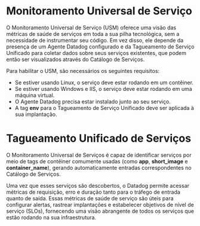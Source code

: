 # Monitoramento Universal de Serviço

O Monitoramento Universal de Serviço (USM) oferece uma visão das métricas de saúde de serviços em toda a sua pilha tecnológica, sem a necessidade de instrumentar seu código. Em vez disso, ele depende da presença de um Agente Datadog configurado e da Tagueamento de Serviço Unificado para coletar dados sobre seus serviços existentes, que podem então ser visualizados através do Catálogo de Serviços.

Para habilitar o USM, são necessários os seguintes requisitos:

- Se estiver usando Linux, o serviço deve estar rodando em um contêiner.
- Se estiver usando Windows e IIS, o serviço deve estar rodando em uma máquina virtual.
- O Agente Datadog precisa estar instalado junto ao seu serviço.
- A tag **env** para o Tagueamento de Serviço Unificado deve ser aplicada à sua implantação.

# Tagueamento Unificado de Serviços

O Monitoramento Universal de Serviços é capaz de identificar serviços por meio de tags de contêiner comumente usadas (como **app**, **short_image** e **container_name**), gerando automaticamente entradas correspondentes no Catálogo de Serviços.

Uma vez que esses serviços são descobertos, o Datadog permite acessar métricas de requisição, erro e duração tanto para o tráfego de entrada quanto de saída. Essas métricas de saúde de serviço são úteis para configurar alertas, rastrear implantações e estabelecer objetivos de nível de serviço (SLOs), fornecendo uma visão abrangente de todos os serviços que estão rodando na sua infraestrutura.